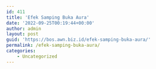 ```yaml
---
id: 411
title: 'Efek Samping Buka Aura'
date: '2022-09-25T00:19:44+00:00'
author: admin
layout: post
guid: 'https://bos.awn.biz.id/efek-samping-buka-aura/'
permalink: /efek-samping-buka-aura/
categories:
    - Uncategorized
---
```


